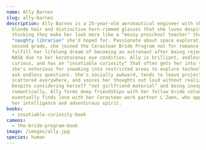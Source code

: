 ```yaml
---
name: Ally Barnes
slug: ally-barnes
description: Ally Barnes is a 25-year-old aeronautical engineer with short
  blonde hair and distinctive horn-rimmed glasses that she loves despite
  thinking they make her look more like a "mousy preschool teacher" than the
  "naughty librarian" she'd hoped for. Passionate about space exploration since
  second grade, she joined the Cerastean Bride Program not for romance, but to
  fulfill her lifelong dream of becoming an astronaut after being rejected by
  NASA due to her keratoconus eye condition. Ally is brilliant, endlessly
  curious, and has an "insatiable curiosity" that often gets her into trouble -
  she's notorious for sneaking into restricted areas to explore technology and
  ask endless questions. She's socially awkward, tends to leave projects
  scattered everywhere, and voices her thoughts out loud without realizing it.
  Despite considering herself "not girlfriend material" and being inexperienced
  romantically, Ally forms deep friendships with her fellow bride volunteers and
  eventually finds love with her Cerastean work partner L'Zaen, who appreciates
  her intelligence and adventurous spirit.
books:
  - insatiable-curiosity-book
cameos:
  - the-bride-program-book
image: /images/ally.jpg
species: human
---
```


